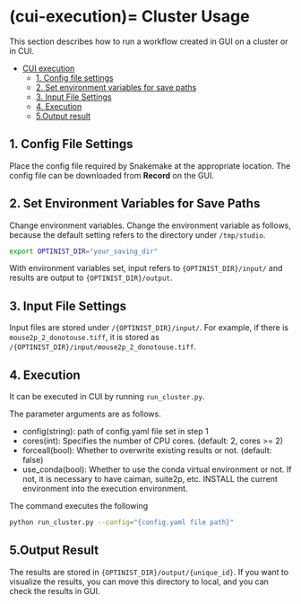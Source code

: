 (cui-execution)=
Cluster Usage
=================
This section describes how to run a workflow created in GUI on a cluster or in CUI.

- [CUI execution](#cui-execution)
  - [1. Config file settings](#1-config-file-settings)
  - [2. Set environment variables for save paths](#2-set-environment-variables-for-save-paths)
  - [3. Input File Settings](#3-input-file-settings)
  - [4. Execution](#4-execution)
  - [5.Output result](#5output-result)

## 1. Config File Settings
Place the config file required by Snakemake at the appropriate location.
The config file can be downloaded from **Record** on the GUI.

## 2. Set Environment Variables for Save Paths
Change environment variables. Change the environment variable as follows, because the default setting refers to the directory under `/tmp/studio`.
```bash
export OPTINIST_DIR="your_saving_dir"
```

With environment variables set, input refers to `{OPTINIST_DIR}/input/` and results are output to `{OPTINIST_DIR}/output`.

## 3. Input File Settings
Input files are stored under `/{OPTINIST_DIR}/input/`.
For example, if there is `mouse2p_2_donotouse.tiff`, it is stored as `/{OPTINIST_DIR}/input/mouse2p_2_donotouse.tiff`.

## 4. Execution
It can be executed in CUI by running `run_cluster.py`.

The parameter arguments are as follows.
- config(string): path of config.yaml file set in step 1
- cores(int): Specifies the number of CPU cores. (default: 2, cores >= 2)
- forceall(bool): Whether to overwrite existing results or not. (default: false)
- use_conda(bool): Whether to use the conda virtual environment or not. If not, it is necessary to have caiman, suite2p, etc. INSTALL the current environment into the execution environment.


The command executes the following
```bash
python run_cluster.py --config="{config.yaml file path}"
```

## 5.Output Result
The results are stored in `{OPTINIST_DIR}/output/{unique_id}`.
If you want to visualize the results, you can move this directory to local, and you can check the results in GUI.

